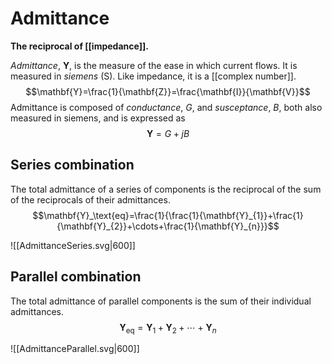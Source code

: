 # Admittance
**The reciprocal of [[impedance]].**

*Admittance*, $\mathbf{Y}$, is the measure of the ease in which current flows. It is measured in *siemens* ($\text{S}$). Like impedance, it is a [[complex number]].
$$\mathbf{Y}=\frac{1}{\mathbf{Z}}=\frac{\mathbf{I}}{\mathbf{V}}$$
Admittance is composed of *conductance*, $G$, and *susceptance*, $B$, both also measured in siemens, and is expressed as
$$\mathbf{Y}=G+jB$$
## Series combination
The total admittance of a series of components is the reciprocal of the sum of the reciprocals of their admittances.
$$\mathbf{Y}_\text{eq}=\frac{1}{\frac{1}{\mathbf{Y}_{1}}+\frac{1}{\mathbf{Y}_{2}}+\cdots+\frac{1}{\mathbf{Y}_{n}}}$$

![[AdmittanceSeries.svg|600]]

## Parallel combination
The total admittance of parallel components is the sum of their individual admittances.
$$\mathbf{Y}_{\text{eq}}=\mathbf{Y}_{1}+\mathbf{Y}_{2}+\cdots+\mathbf{Y}_{n}$$

![[AdmittanceParallel.svg|600]]